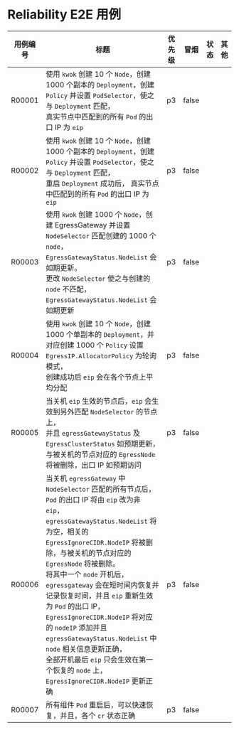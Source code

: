 <!--
# E2E Cases for Reliability

| Case ID | Title                                                                                                                                                                                                                                                                                                                                                                                                                                                                                                                                                                                                                                                                                                                                                                                             | Priority | Smoke   | Status | Other |
|---------|---------------------------------------------------------------------------------------------------------------------------------------------------------------------------------------------------------------------------------------------------------------------------------------------------------------------------------------------------------------------------------------------------------------------------------------------------------------------------------------------------------------------------------------------------------------------------------------------------------------------------------------------------------------------------------------------------------------------------------------------------------------------------------------------------|----------|---------|--------|-------|
| R00001  | Use `kwok` to create 10 `Node`, create `Deployment` with 1000 replicas, create `Policy` and set `PodSelector` to match `Deployment`,<br/>all matched `Pod`'s egress IP in the real node is `eip`                                                                                                                                                                                                                                                                                                                                                                                                                                                                                                                                                                                                  | p3       | false   |        |       |
| R00002  | Use `kwok` to create 10 `Node`, create `Deployment` with 1000 replicas, create `Policy` and set `PodSelector` to match `Deployment`,<br/>After restarting `Deployment` successfully, all matched `Pod`'s egress IP in the real node is `eip`                                                                                                                                                                                                                                                                                                                                                                                                                                                                                                                                                      | p3       | false   |        |       |
| R00003  | Use `kwok` to create 1000 `Node`, create EgressGateway and set `NodeSelector` to match the created 1000 `node`, `EgressGatewayStatus.NodeList` will be updated as expected. <br/> Change `NodeSelector` to not match the created `node`, `EgressGatewayStatus.NodeList` will be updated as expected                                                                                                                                                                                                                                                                                                                                                                                                                                                                                               | p3       | false   |        |       |
| R00004  | Use `kwok` to create 10 `Node`, create 1000 single-replicas `Deployment`, and create 1000 `Policy` correspondingly, set `EgressIP.AllocatorPolicy` to `RR` mode, <br/>after creating successfully `eip` will be evenly distributed on each node                                                                                                                                                                                                                                                                                                                                                                                                                                                                                                                                                   | p3       | false   |        |       |
| R00005  | When the node where `eip` takes effect is shut down, `eip` will take effect to another node matching `NodeSelector`, and `egressGatewayStatus` and `EgressClusterStatus` are updated as expected, and the `EgressNode` corresponding to the shutdown node ` will be deleted and the egress IP will be accessed as expected                                                                                                                                                                                                                                                                                                                                                                                                                                                                        | p3       | false   |        |       |
| R00006  | After shutting down all nodes matched by `NodeSelector` in `egressGateway`,<br/>`Pod`’s egress IP will be changed from `eip` to non-`eip`, `egressGatewayStatus.NodeList` will be empty, and the related `EgressIgnoreCIDR.NodeIP` will be deleted and the `EgressNode` corresponding to the shutdown node will be deleted. <br/> After one of the `node` is turned on, `egressgateway` will recover in a short time and record the recovery time, and `eip` will be revalidated as the egress IP of `Pod`, and the `nodeIP` will be added to `EgressIgnoreCIDR.NodeIP` and `node` related information in `egressGatewayStatus.NodeList` is updated correctly, <br/>after all boots, `eip` will only take effect on the first recovered `node`, and `EgressIgnoreCIDR.NodeIP` is updated correct  | p3       | false   |        |       |
| R00007  | All component `Pod` could recovery quickly and serve after breakdown, and the state of each `cr` is correct                                                                                                                                                                                                                                                                                                                                                                                                                                                                                                                                                                                                                                                                                       | p3       | false   |        |       |
-->
# Reliability E2E 用例 

| 用例编号   | 标题                                                                                                                                                                                                                                                                                                                                                                                                                                           | 优先级 | 冒烟    | 状态  | 其他  |
|--------|----------------------------------------------------------------------------------------------------------------------------------------------------------------------------------------------------------------------------------------------------------------------------------------------------------------------------------------------------------------------------------------------------------------------------------------------|-----|-------|-----|-----|
| R00001 | 使用 `kwok` 创建 10 个 `Node`，创建 1000 个副本的 `Deployment`，创建 `Policy` 并设置 `PodSelector`，使之与 `Deployment` 匹配，<br/> 真实节点中匹配到的所有 `Pod` 的出口 IP 为 `eip`                                                                                                                                                                                                                                                                                                  | p3  | false |     |     |
| R00002 | 使用 `kwok` 创建 10 个 `Node`，创建 1000 个副本的 `Deployment`，创建 `Policy` 并设置 `PodSelector`，使之与 `Deployment` 匹配，<br/>重启 `Deployment` 成功后， 真实节点中匹配到的所有 `Pod` 的出口 IP 为 `eip`                                                                                                                                                                                                                                                                              | p3  | false |     |     |
| R00003 | 使用 `kwok` 创建 1000 个 `Node`，创建 EgressGateway 并设置 `NodeSelector` 匹配创建的 1000 个 `node`，`EgressGatewayStatus.NodeList` 会如期更新。<br/> 更改 `NodeSelector` 使之与创建的 `node` 不匹配，`EgressGatewayStatus.NodeList` 会如期更新                                                                                                                                                                                                                                       | p3  | false |     |     |
| R00004 | 使用 `kwok` 创建 10 个 `Node`，创建 1000 个单副本的 `Deployment`，并对应创建 1000 个 `Policy` 设置 `EgressIP.AllocatorPolicy` 为轮询模式，<br/>创建成功后 `eip` 会在各个节点上平均分配                                                                                                                                                                                                                                                                                                   | p3  | false |     |     |
| R00005 | 当关机 `eip` 生效的节点后，`eip` 会生效到另外匹配 `NodeSelector` 的节点上，<br/>并且 `egressGatewayStatus` 及 `EgressClusterStatus` 如预期更新，与被关机的节点对应的 `EgressNode` 将被删除，出口 IP 如预期访问                                                                                                                                                                                                                                                                                     | p3  | false |     |     |
| R00006 | 当关机 `egressGateway` 中 `NodeSelector` 匹配的所有节点后，<br/>`Pod` 的出口 IP 将由 `eip` 改为非 `eip`，`egressGatewayStatus.NodeList` 将为空，相关的 `EgressIgnoreCIDR.NodeIP` 将被删除，与被关机的节点对应的 `EgressNode` 将被删除。<br/> 将其中一个 `node` 开机后，`egressgateway` 会在短时间内恢复并记录恢复时间，并且 `eip` 重新生效为 `Pod` 的出口 IP，`EgressIgnoreCIDR.NodeIP` 将对应的 `nodeIP` 添加并且 `egressGatewayStatus.NodeList` 中 `node` 相关信息更新正确，<br/>全部开机最后 `eip` 只会生效在第一个恢复的 `node` 上，`EgressIgnoreCIDR.NodeIP` 更新正确 | p3  | false |     |     |
| R00007 | 所有组件 `Pod` 重启后，可以快速恢复，并且，各个 `cr` 状态正确                                                                                                                                                                                                                                                                                                                                                                                                        | p3  | false |     |     |

